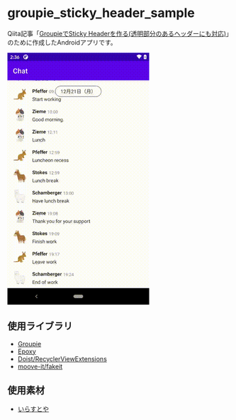 # groupie_sticky_header_sample

Qiita記事「[GroupieでSticky Headerを作る(透明部分のあるヘッダーにも対応)](https://qiita.com/tfandkusu/items/b7681169c374a40dfb6e)」のために作成したAndroidアプリです。

<img src="https://raw.githubusercontent.com/tfandkusu/groupie_sticky_header_sample/main/movie.gif">

## 使用ライブラリ

- [Groupie](https://github.com/lisawray/groupie)
- [Epoxy](https://github.com/airbnb/epoxy)
- [Doist/RecyclerViewExtensions](https://github.com/Doist/RecyclerViewExtensions)
- [moove-it/fakeit](https://github.com/moove-it/fakeit)

## 使用素材

- [いらすとや](https://www.irasutoya.com/)
